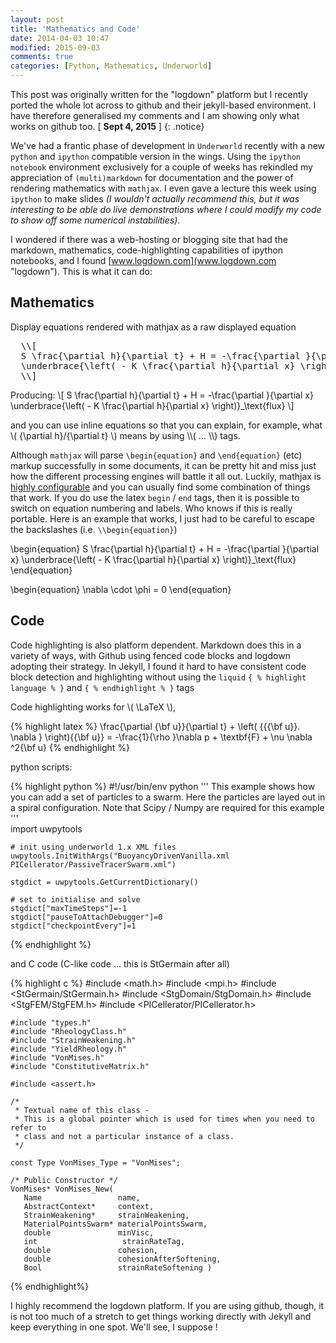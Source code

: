 ```yaml
---
layout: post
title: 'Mathematics and Code'
date: 2014-04-03 10:47
modified: 2015-09-03
comments: true
categories: [Python, Mathematics, Underworld]
---
```


This post was originally written for the "logdown" platform but I recently ported the whole lot across to github and their jekyll-based environment. I have therefore generalised my comments and I am showing only what works on github too. [ **Sept 4, 2015** ]
{: .notice}


We've had a frantic phase of development in `Underworld` recently with a new `python` and `ipython` compatible version in the wings. Using the `ipython notebook` environment exclusively for a couple of weeks has rekindled my appreciation of `(multi)markdown` for documentation and the power of rendering mathematics with `mathjax`. I even gave a lecture this week using `ipython` to make slides _(I wouldn't actually recommend this, but it was interesting to be able do live demonstrations where I could modify my code to show off some numerical instabilities)_.

I wondered if there was a web-hosting or blogging site that had the  markdown, mathematics, code-highlighting capabilities of ipython notebooks, and I found [www.logdown.com](www.logdown.com "logdown"). This is what it can do:

## Mathematics

Display equations rendered with mathjax as a raw displayed equation
<pre>
  \\[
  S \frac{\partial h}{\partial t} + H = -\frac{\partial }{\partial x}
  \underbrace{\left( - K \frac{\partial h}{\partial x} \right)}_\text{flux}
  \\]
</pre>  
Producing:
\\[
  S \frac{\partial h}{\partial t} + H = -\frac{\partial }{\partial x}
  \underbrace{\left( - K \frac{\partial h}{\partial x} \right)}_\text{flux}
 \\]


and you can use inline equations so that you can explain, for example, what \\( {\partial h}/{\partial t} \\) means by using \\\\( ... \\\\) tags.

Although  `mathjax` will parse `\begin{equation}` and `\end{equation}` (etc) markup successfully in some documents, it can be pretty hit and miss just how the different processing engines will battle it all out. Luckily, mathjax is [highly configurable](http://docs.mathjax.org/en/latest/tex.html) and you can usually find some combination of things that work. If you do use the latex `begin` / `end` tags, then it is possible to switch on equation numbering and labels. Who knows if this is really portable. Here is an example that works, I just had to be careful to escape the backslashes (i.e. `\\begin{equation}`)

\\begin{equation}
    S \frac{\partial h}{\partial t} + H = -\frac{\partial }{\partial x}
    \underbrace{\left( - K \frac{\partial h}{\partial x} \right)}_\text{flux}
\\end{equation}

\\begin{equation}
    \nabla \cdot \phi = 0
\\end{equation}

## Code

Code highlighting is also platform dependent. Markdown does this in a variety of ways, with Github using fenced code blocks and logdown adopting their strategy. In Jekyll, I found it hard to have consistent code block detection and highlighting without using the `liquid`  `{ % highlight language % }` and `{ % endhighlight % }` tags

Code highlighting works for \\( \LaTeX \\),

{% highlight latex %}
    \frac{\partial {\bf u}}{\partial t}  +
    \left( {{{\bf u}}. \nabla } \right){{\bf u}}   =
    -\frac{1}{\rho }\nabla p  +  \textbf{F}  + \nu \nabla ^2{\bf u}
{% endhighlight %}

python scripts:

{% highlight python %}
    #!/usr/bin/env python
    '''
      This example shows how you can add a set of particles to a swarm.
      Here the particles are layed out in a spiral configuration.
      Note that Scipy / Numpy are required for this example
    '''  
    import uwpytools

    # init using underworld 1.x XML files
    uwpytools.InitWithArgs("BuoyancyDrivenVanilla.xml PICellerator/PassiveTracerSwarm.xml")

    stgdict = uwpytools.GetCurrentDictionary()

    # set to initialise and solve
    stgdict["maxTimeSteps"]=-1
    stgdict["pauseToAttachDebugger"]=0
    stgdict["checkpointEvery"]=1
{% endhighlight %}

and C code (C-like code ... this is StGermain after all)

{% highlight c %}
    #include <math.h>
    #include <mpi.h>
    #include <StGermain/StGermain.h>
    #include <StgDomain/StgDomain.h>
    #include <StgFEM/StgFEM.h>
    #include <PICellerator/PICellerator.h>

    #include "types.h"
    #include "RheologyClass.h"
    #include "StrainWeakening.h"
    #include "YieldRheology.h"
    #include "VonMises.h"
    #include "ConstitutiveMatrix.h"

    #include <assert.h>

    /*
     * Textual name of this class -
     * This is a global pointer which is used for times when you need to refer to
     * class and not a particular instance of a class.
     */

    const Type VonMises_Type = "VonMises";

    /* Public Constructor */
    VonMises* VonMises_New(
       Name                 name,
       AbstractContext*     context,
       StrainWeakening*     strainWeakening,
       MaterialPointsSwarm* materialPointsSwarm,
       double               minVisc,
       int                   strainRateTag,
       double               cohesion,
       double               cohesionAfterSoftening,
       Bool                 strainRateSoftening )
{% endhighlight%}

I highly recommend the logdown platform. If you are using github, though, it is not too much of a stretch to get things working directly with Jekyll and keep everything in one spot. We'll see, I suppose !
